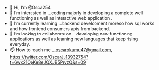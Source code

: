 - 👋 Hi, I’m @Osca254
- 👀 I’m interested in ...coding majorly in developing a complete well functioning as well as interactive web application .
- 🌱 I’m currently learning ...backend development moreso how sql works and how frontend consumers apis from backend.
- 💞️ I’m looking to collaborate on ...developing new functioning applications as well as learning new languages that keep rising everyday. 
- 📫 How to reach me ...oscarokumu47@gmail.com, 
https://twitter.com/OscarJu13932754?t=6wx21OpKe8eJQXJB5PrvzQ&s=09
<!---
Osca254/Osca254 is a ✨ special ✨ repository because its `README.md` (this file) appears on your GitHub profile.
You can click the Preview link to take a look at your changes.
--->
